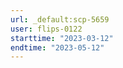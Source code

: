 ```yaml
---
url: _default:scp-5659
user: flips-0122
starttime: "2023-03-12"
endtime: "2023-05-12"
---
```

<reserve />